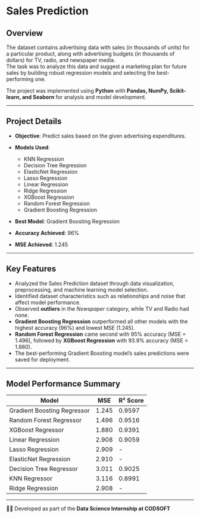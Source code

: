 # Sales Prediction

## Overview  
The dataset contains advertising data with sales (in thousands of units) for a particular product, along with advertising budgets (in thousands of dollars) for TV, radio, and newspaper media.  
The task was to analyze this data and suggest a marketing plan for future sales by building robust regression models and selecting the best-performing one.

The project was implemented using **Python** with **Pandas, NumPy, Scikit-learn, and Seaborn** for analysis and model development.

---

## Project Details  
- **Objective**: Predict sales based on the given advertising expenditures.  
- **Models Used**:  
  - KNN Regression  
  - Decision Tree Regression  
  - ElasticNet Regression  
  - Lasso Regression  
  - Linear Regression  
  - Ridge Regression  
  - XGBoost Regression  
  - Random Forest Regression  
  - Gradient Boosting Regression  

- **Best Model**: Gradient Boosting Regression  
- **Accuracy Achieved**: 96%  
- **MSE Achieved**: 1.245  

---

## Key Features  
- Analyzed the Sales Prediction dataset through data visualization, preprocessing, and machine learning model selection.  
- Identified dataset characteristics such as relationships and noise that affect model performance.  
- Observed **outliers** in the *Newspaper* category, while TV and Radio had none.  
- **Gradient Boosting Regression** outperformed all other models with the highest accuracy (96%) and lowest MSE (1.245).  
- **Random Forest Regression** came second with 95% accuracy (MSE = 1.496), followed by **XGBoost Regression** with 93.9% accuracy (MSE = 1.880).  
- The best-performing Gradient Boosting model’s sales predictions were saved for deployment.  

---

## Model Performance Summary  

| Model                     | MSE   | R² Score  |
|----------------------------|-------|-----------|
| Gradient Boosting Regressor | 1.245 | 0.9597    |
| Random Forest Regressor     | 1.496 | 0.9516    |
| XGBoost Regressor           | 1.880 | 0.9391    |
| Linear Regression           | 2.908 | 0.9059    |
| Lasso Regression            | 2.909 | -         |
| ElasticNet Regression       | 2.910 | -         |
| Decision Tree Regressor     | 3.011 | 0.9025    |
| KNN Regressor               | 3.116 | 0.8991    |
| Ridge Regression            | 2.908 | -         |

---

👨‍💻 Developed as part of the **Data Science Internship at CODSOFT**  
